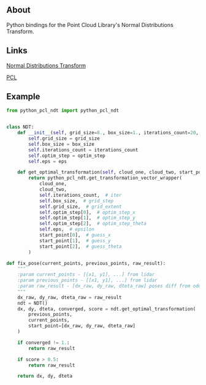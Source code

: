 ## About

Python bindings for the Point Cloud Library\'s Normal Distributions Transform.

## Links

[Normal Distributions Transform](https://www.researchgate.net/publication/4045903_The_Normal_Distributions_Transform_A_New_Approach_to_Laser_Scan_Matching)

[PCL](https://pointclouds.org/)

## Example
```python
from python_pcl_ndt import python_pcl_ndt


class NDT:
    def __init__(self, grid_size=8., box_size=1., iterations_count=20, optim_step=(0.2, 0.2, 0.01), eps=0.01):
        self.grid_size = grid_size
        self.box_size = box_size
        self.iterations_count = iterations_count
        self.optim_step = optim_step
        self.eps = eps

    def get_optimal_transformation(self, cloud_one, cloud_two, start_point=(0., 0., 0.)):
        return python_pcl_ndt.get_transformation_vector_wrapper(
            cloud_one,
            cloud_two,
            self.iterations_count,  # iter
            self.box_size,  # grid_step
            self.grid_size,  # grid_extent
            self.optim_step[0],  # optim_step_x
            self.optim_step[1],  # optim_step_y
            self.optim_step[2],  # optim_step_theta
            self.eps,  # epsilon
            start_point[0],  # guess_x
            start_point[1],  # guess_y
            start_point[2],  # guess_theta
        )

def fix_pose(current_points, previous_points, raw_result):
    """
    :param current_points - [[x1, y1], ...] from lidar
    :param previous_points - [[x1, y1], ...] from lidar
    :param raw_result - [dx_raw, dy_raw, dteta_raw] poses diff from odometry
    """
    dx_raw, dy_raw, dteta_raw = raw_result
    ndt = NDT()
    dx, dy, dteta, converged, score = ndt.get_optimal_transformation(
        previous_points,
        current_points,
        start_point=[dx_raw, dy_raw, dteta_raw]
    )

    if converged != 1.:
        return raw_result

    if score > 0.5:
        return raw_result

    return dx, dy, dteta
```

